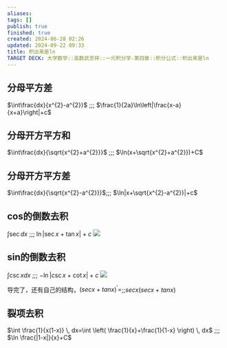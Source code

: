 ```yaml
---
aliases: 
tags: []
publish: true
finished: true
created: 2024-06-28 02:26
updated: 2024-09-22 09:33
title: 积出来是ln
TARGET DECK: 大学数学::高数武忠祥::一元积分学-第四章::积分公式::积出来是ln
---
```


## 分母平方差
$\int\frac{dx}{x^{2}-a^{2}}$ ;;; $\frac{1}{2a}\ln\left|\frac{x-a}{x+a}\right|+c$

## 分母开方平方和
$\int\frac{dx}{\sqrt{x^{2}+a^{2}}}$ ;;; $\ln(x+\sqrt{x^{2}+a^{2}})+C$

## 分母开方平方差
$\int\frac{dx}{\sqrt{x^{2}-a^{2}}}$;;; $\ln|x+\sqrt{x^{2}-a^{2}}|+c$

## cos的倒数去积
$\int\sec dx$ ;;; $\ln|\sec x+\tan x|+c$ ![](https://img.hwenyi.tech/202409221523806.webp)

## sin的倒数去积
$\int\csc xdx$ ;;; $-\ln|\csc x+\cot x|+c$ ![](https://img.hwenyi.tech/202409221522195.webp)

导完了，还有自己的结构，$(secx+tanx)^{\prime}=$;;$secx(secx+tanx)$

## 裂项去积
$\int \frac{1}{x(1-x)} \, dx=\int \left( \frac{1}{x}+\frac{1}{1-x} \right) \, dx$ ;;; $\ln \frac{|1-x|}{x}+C$

